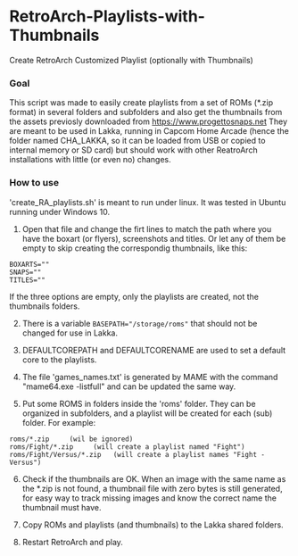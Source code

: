 # RetroArch-Playlists-with-Thumbnails
Create RetroArch Customized Playlist (optionally with Thumbnails)


### Goal
This script was made to easily create playlists from a set of ROMs (*.zip format) in several folders and subfolders and also get the thumbnails from the assets previosly downloaded from https://www.progettosnaps.net
They are meant to be used in Lakka, running in Capcom Home Arcade (hence the folder named CHA_LAKKA, so it can be loaded from USB or copied to internal memory or SD card) but should work with other ReatroArch installations with little (or even no) changes.


### How to use
'create_RA_playlists.sh' is meant to run under linux. It was tested in Ubuntu running under Windows 10.
1. Open that file and change the firt lines to match the path where you have the boxart (or flyers), screenshots and titles. Or let any of them be empty to skip creating the correspondig thumbnails, like this:
```
BOXARTS=""
SNAPS=""
TITLES=""
```
If the three options are empty, only the playlists are created, not the thumbnails folders.

2. There is a variable ```BASEPATH="/storage/roms"``` that should not be changed for use in Lakka.

3. DEFAULTCOREPATH and DEFAULTCORENAME are used to set a default core to the playlists.

4. The file 'games_names.txt' is generated by MAME with the command "mame64.exe -listfull" and can be updated the same way.

5. Put some ROMS in folders inside the 'roms' folder. They can be organized in subfolders, and a playlist will be created for each (sub) folder.
For example:
```
roms/*.zip     (wil be ignored)
roms/Fight/*.zip     (will create a playlist named "Fight")
roms/Fight/Versus/*.zip   (will create a playlist names "Fight - Versus")
```

6. Check if the thumbnails are OK. When an image with the same name as the *.zip is not found, a thumbnail file with zero bytes is still generated, for easy way to track missing images and know the correct name the thumbnail must have.

7. Copy ROMs and playlists (and thumbnails) to the Lakka shared folders.

8. Restart RetroArch and play.
